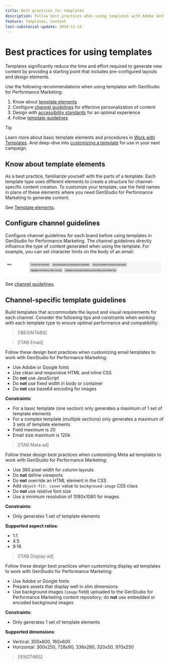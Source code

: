```yaml
---
title: Best practices for templates
description: Follow best practices when using templates with Adobe GenStudio for Performance Marketing.
feature: Templates, Content
last-substanial-update: 2024-11-15
---
```

# Best practices for using templates

Templates significantly reduce the time and effort required to generate new content by providing a starting point that includes pre-configured layouts and design elements.

Use the following recommendations when using templates with GenStudio for Performance Marketing:

1. Know about [template elements](#know-about-template-elements)
1. Configure [channel guidelines](#configure-channel-guidelines) for effective personalization of content
1. Design with [accessibility standards](accessibility-for-templates.md) for an optimal experience
1. Follow [template guidelines](#follow-template-guidelines)

>[!TIP]
>
>Learn more about basic template elements and procedures in [Work with Templates](use-templates.md). And deep-dive into [customizing a template](customize-template.md) for use in your next campaign.

## Know about template elements

As a best practice, familiarize yourself with the parts of a template. Each template type uses different elements to create a structure for channel-specific content creation. To customize your template, use the field names in place of these elements where you need GenStudio for Performance Marketing to generate content.

See [Template elements](use-templates.md#template-elements).

## Configure channel guidelines

Configure channel guidelines for each brand before using templates in GenStudio for Performance Marketing. The channel guidelines directly influence the type of content generated when using the template. For example, you can set character limits on the body of an email:

![Body specifications](/help/assets/channel-email-body.png)

See [channel guidelines](../guidelines/brands.md#channel-guidelines).

## Channel-specific template guidelines

Build templates that accommodate the layout and visual requirements for each channel. Consider the following tips and constraints when working with each template type to ensure optimal performance and compatibility:

>[!BEGINTABS]

>[!TAB Email]

Follow these design best practices when customizing email templates to work with GenStudio for Performance Marketing:

- Use Adobe or Google fonts
- Use clean and responsive HTML and inline CSS
- Do **not** use JavaScript
- Do **not** use fixed width in body or container
- Do **not** use base64 encoding for images

**Constraints**:

- For a basic template (one section) only generates a maximum of 1 set of template elements
- For a complex template (multiple sections) only generates a maximum of 3 sets of template elements
- Field maximum is 20
- Email size maximum is 120k

>[!TAB Meta ad]

Follow these design best practices when customizing Meta ad templates to work with GenStudio for Performance Marketing:

- Use 360 pixel width for column layouts
- Do **not** define viewports
- Do **not** override an HTML element in the CSS
- Add `object-fit: cover` value to `background-image` CSS class
- Do **not** use relative font size
- Use a minimum resolution of 1080x1080 for images

**Constraints**:

- Only generates 1 set of template elements

**Supported aspect ratios**:

- 1:1
- 4:5
- 9:16

>[!TAB Display ad]

Follow these design best practices when customizing display ad templates to work with GenStudio for Performance Marketing:

- Use Adobe or Google fonts
- Prepare assets that display well in slim dimensions
- Use background images (`image` field) uploaded to the GenStudio for Performance Marketing content repository; do **not** use embedded or encoded background images

**Constraints**:

- Only generates 1 set of template elements

**Supported dimensions**:

- Vertical: 300x600, 160x600​
- Horizontal: 300x250, 728x90, 336x280, 320x50, 970x250​

>[!ENDTABS]
